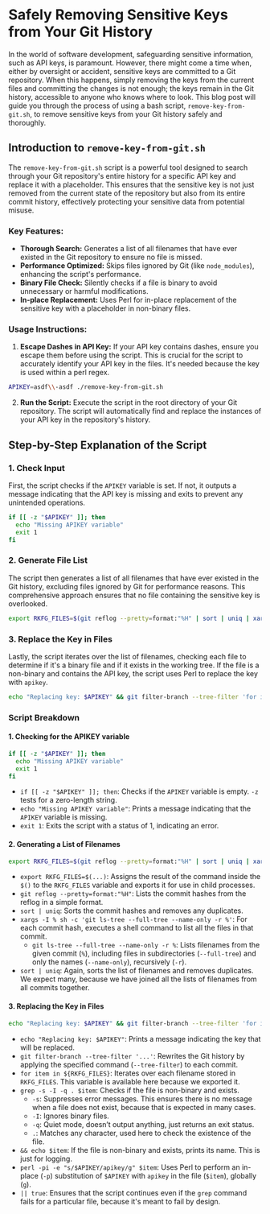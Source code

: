 # Safely Removing Sensitive Keys from Your Git History

In the world of software development, safeguarding sensitive information, such as API keys, is paramount. However, there might come a time when, either by oversight or accident, sensitive keys are committed to a Git repository. When this happens, simply removing the keys from the current files and committing the changes is not enough; the keys remain in the Git history, accessible to anyone who knows where to look. This blog post will guide you through the process of using a bash script, `remove-key-from-git.sh`, to remove sensitive keys from your Git history safely and thoroughly.

## Introduction to `remove-key-from-git.sh`

The `remove-key-from-git.sh` script is a powerful tool designed to search through your Git repository's entire history for a specific API key and replace it with a placeholder. This ensures that the sensitive key is not just removed from the current state of the repository but also from its entire commit history, effectively protecting your sensitive data from potential misuse.

### Key Features:

- **Thorough Search:** Generates a list of all filenames that have ever existed in the Git repository to ensure no file is missed.
- **Performance Optimized:** Skips files ignored by Git (like `node_modules`), enhancing the script's performance.
- **Binary File Check:** Silently checks if a file is binary to avoid unnecessary or harmful modifications.
- **In-place Replacement:** Uses Perl for in-place replacement of the sensitive key with a placeholder in non-binary files.

### Usage Instructions:

1. **Escape Dashes in API Key:** If your API key contains dashes, ensure you escape them before using the script. This is crucial for the script to accurately identify your API key in the files. It's needed because the key is used within a perl regex.

```bash
APIKEY=asdf\\-asdf ./remove-key-from-git.sh
```

2. **Run the Script:** Execute the script in the root directory of your Git repository. The script will automatically find and replace the instances of your API key in the repository's history.

## Step-by-Step Explanation of the Script

### 1. Check Input

First, the script checks if the `APIKEY` variable is set. If not, it outputs a message indicating that the API key is missing and exits to prevent any unintended operations.

```bash
if [[ -z "$APIKEY" ]]; then
  echo "Missing APIKEY variable"
  exit 1
fi
```

### 2. Generate File List

The script then generates a list of all filenames that have ever existed in the Git history, excluding files ignored by Git for performance reasons. This comprehensive approach ensures that no file containing the sensitive key is overlooked.

```bash
export RKFG_FILES=$(git reflog --pretty=format:"%H" | sort | uniq | xargs -I % sh -c 'git ls-tree --full-tree --name-only -r %' | sort | uniq)
```

### 3. Replace the Key in Files

Lastly, the script iterates over the list of filenames, checking each file to determine if it's a binary file and if it exists in the working tree. If the file is a non-binary and contains the API key, the script uses Perl to replace the key with `apikey`.

```bash
echo "Replacing key: $APIKEY" && git filter-branch --tree-filter 'for item in ${RKFG_FILES} ; do grep -s -I -q . $item && echo $item && perl -pi -e "s/$APIKEY/apikey/g" $item || true; done'
```

### Script Breakdown

#### 1. Checking for the APIKEY variable

```bash
if [[ -z "$APIKEY" ]]; then
  echo "Missing APIKEY variable"
  exit 1
fi
```

- `if [[ -z "$APIKEY" ]]; then`: Checks if the `APIKEY` variable is empty. `-z` tests for a zero-length string.
- `echo "Missing APIKEY variable"`: Prints a message indicating that the `APIKEY` variable is missing.
- `exit 1`: Exits the script with a status of 1, indicating an error.

#### 2. Generating a List of Filenames

```bash
export RKFG_FILES=$(git reflog --pretty=format:"%H" | sort | uniq | xargs -I % sh -c 'git ls-tree --full-tree --name-only -r %' | sort | uniq)
```

- `export RKFG_FILES=$(...)`: Assigns the result of the command inside the `$()` to the `RKFG_FILES` variable and exports it for use in child processes.
- `git reflog --pretty=format:"%H"`: Lists the commit hashes from the reflog in a simple format.
- `sort | uniq`: Sorts the commit hashes and removes any duplicates.
- `xargs -I % sh -c 'git ls-tree --full-tree --name-only -r %'`: For each commit hash, executes a shell command to list all the files in that commit.
  - `git ls-tree --full-tree --name-only -r %`: Lists filenames from the given commit (`%`), including files in subdirectories (`--full-tree`) and only the names (`--name-only`), recursively (`-r`).
- `sort | uniq`: Again, sorts the list of filenames and removes duplicates. We expect many, because we have joined all the lists of filenames from all commits together.

#### 3. Replacing the Key in Files

```bash
echo "Replacing key: $APIKEY" && git filter-branch --tree-filter 'for item in ${RKFG_FILES} ; do grep -s -I -q . $item && echo $item && perl -pi -e "s/$APIKEY/apikey/g" $item || true; done'
```

- `echo "Replacing key: $APIKEY"`: Prints a message indicating the key that will be replaced.
- `git filter-branch --tree-filter '...'`: Rewrites the Git history by applying the specified command (`--tree-filter`) to each commit.
- `for item in ${RKFG_FILES}`: Iterates over each filename stored in `RKFG_FILES`. This variable is available here because we exported it.
- `grep -s -I -q . $item`: Checks if the file is non-binary and exists.
  - `-s`: Suppresses error messages. This ensures there is no message when a file does not exist, because that is expected in many cases.
  - `-I`: Ignores binary files.
  - `-q`: Quiet mode, doesn’t output anything, just returns an exit status.
  - `.`: Matches any character, used here to check the existence of the file.
- `&& echo $item`: If the file is non-binary and exists, prints its name. This is just for logging.
- `perl -pi -e "s/$APIKEY/apikey/g" $item`: Uses Perl to perform an in-place (`-p`) substitution of `$APIKEY` with `apikey` in the file (`$item`), globally (`g`).
- `|| true`: Ensures that the script continues even if the `grep` command fails for a particular file, because it's meant to fail by design.
